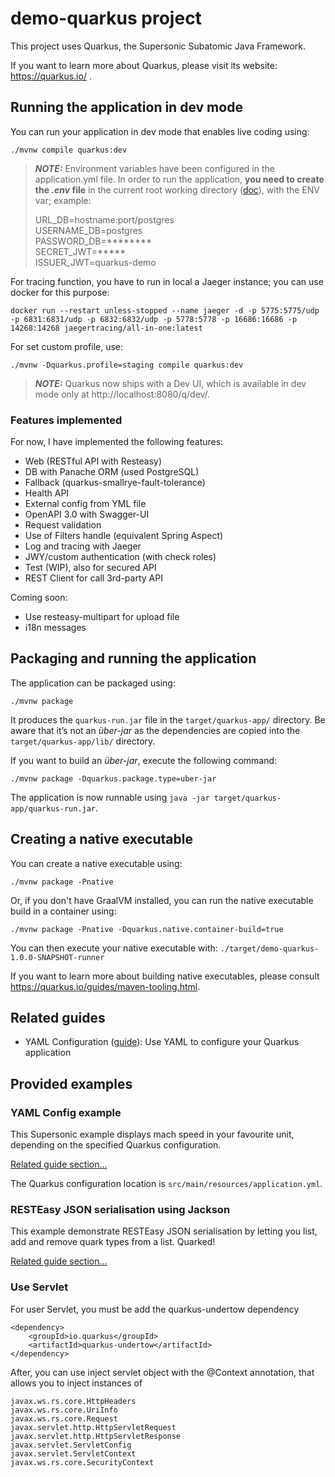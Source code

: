 # demo-quarkus project 

This project uses Quarkus, the Supersonic Subatomic Java Framework.

If you want to learn more about Quarkus, please visit its website: https://quarkus.io/ .

## Running the application in dev mode

You can run your application in dev mode that enables live coding using:
```shell script
./mvnw compile quarkus:dev
```

> **_NOTE:_** Environment variables have been configured in the application.yml file.
>In order to run the application, **you need to create the *.env* file** in the current root working directory ([doc](https://www.oreilly.com/library/view/quarkus-cookbook/9781492062646/ch04.html)),
>with the ENV var; example:
>
>URL_DB=hostname:port/postgres <br />
 USERNAME_DB=postgres <br />
 PASSWORD_DB=******** <br />
 SECRET_JWT=***** <br />
 ISSUER_JWT=quarkus-demo <br />

For tracing function, you have to run in local a Jaeger instance; you can use docker for this purpose:
```shell script
docker run --restart unless-stopped --name jaeger -d -p 5775:5775/udp -p 6831:6831/udp -p 6832:6832/udp -p 5778:5778 -p 16686:16686 -p 14268:14268 jaegertracing/all-in-one:latest
```

For set custom profile, use:
```shell script
./mvnw -Dquarkus.profile=staging compile quarkus:dev
```

> **_NOTE:_**  Quarkus now ships with a Dev UI, which is available in dev mode only at http://localhost:8080/q/dev/.

### Features implemented
For now, I have implemented the following features:
- Web (RESTful API with Resteasy)
- DB with Panache ORM (used PostgreSQL)
- Fallback (quarkus-smallrye-fault-tolerance)
- Health API
- External config from YML file
- OpenAPI 3.0 with Swagger-UI
- Request validation
- Use of Filters handle (equivalent Spring Aspect)
- Log and tracing with Jaeger
- JWY/custom authentication (with check roles)
- Test (WIP), also for secured API
- REST Client for call 3rd-party API

Coming soon:
- Use resteasy-multipart for upload file
- i18n messages

## Packaging and running the application

The application can be packaged using:
```shell script
./mvnw package
```
It produces the `quarkus-run.jar` file in the `target/quarkus-app/` directory.
Be aware that it’s not an _über-jar_ as the dependencies are copied into the `target/quarkus-app/lib/` directory.

If you want to build an _über-jar_, execute the following command:
```shell script
./mvnw package -Dquarkus.package.type=uber-jar
```

The application is now runnable using `java -jar target/quarkus-app/quarkus-run.jar`.

## Creating a native executable

You can create a native executable using: 
```shell script
./mvnw package -Pnative
```

Or, if you don't have GraalVM installed, you can run the native executable build in a container using: 
```shell script
./mvnw package -Pnative -Dquarkus.native.container-build=true
```

You can then execute your native executable with: `./target/demo-quarkus-1.0.0-SNAPSHOT-runner`

If you want to learn more about building native executables, please consult https://quarkus.io/guides/maven-tooling.html.

## Related guides

- YAML Configuration ([guide](https://quarkus.io/guides/config#yaml)): Use YAML to configure your Quarkus application

## Provided examples

### YAML Config example

This Supersonic example displays mach speed in your favourite unit, depending on the specified Quarkus configuration.

[Related guide section...](https://quarkus.io/guides/config-reference#configuration-examples)

The Quarkus configuration location is `src/main/resources/application.yml`.

### RESTEasy JSON serialisation using Jackson

This example demonstrate RESTEasy JSON serialisation by letting you list, add and remove quark types from a list. Quarked!

[Related guide section...](https://quarkus.io/guides/rest-json#creating-your-first-json-rest-service)

### Use Servlet

For user Servlet, you must be add the quarkus-undertow dependency

    <dependency>
        <groupId>io.quarkus</groupId>
        <artifactId>quarkus-undertow</artifactId>
    </dependency>
            
 After, you can use inject servlet object with the @Context annotation, that allows you to inject instances of

    javax.ws.rs.core.HttpHeaders
    javax.ws.rs.core.UriInfo
    javax.ws.rs.core.Request
    javax.servlet.http.HttpServletRequest
    javax.servlet.http.HttpServletResponse
    javax.servlet.ServletConfig
    javax.servlet.ServletContext
    javax.ws.rs.core.SecurityContext